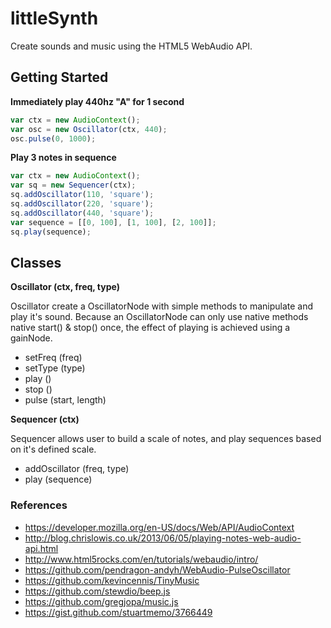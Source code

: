 littleSynth
===============================================================================
Create sounds and music using the HTML5 WebAudio API.


Getting Started
---------------
__Immediately play 440hz "A" for 1 second__

```javascript
var ctx = new AudioContext();
var osc = new Oscillator(ctx, 440);
osc.pulse(0, 1000);
```

__Play 3 notes in sequence__

```javascript
var ctx = new AudioContext();
var sq = new Sequencer(ctx);
sq.addOscillator(110, 'square');
sq.addOscillator(220, 'square');
sq.addOscillator(440, 'square');
var sequence = [[0, 100], [1, 100], [2, 100]];
sq.play(sequence);
```


Classes
-------
__Oscillator (ctx, freq, type)__

Oscillator create a OscillatorNode with simple methods to manipulate and play
it's sound.  Because an OscillatorNode can only use native methods native
start() & stop() once, the effect of playing is achieved using a gainNode.

- setFreq (freq)
- setType (type)
- play ()
- stop ()
- pulse (start, length)


__Sequencer (ctx)__

Sequencer allows user to build a scale of notes, and play sequences based on
it's defined scale.

- addOscillator (freq, type)
- play (sequence)



### References

- https://developer.mozilla.org/en-US/docs/Web/API/AudioContext
- http://blog.chrislowis.co.uk/2013/06/05/playing-notes-web-audio-api.html
- http://www.html5rocks.com/en/tutorials/webaudio/intro/
- https://github.com/pendragon-andyh/WebAudio-PulseOscillator
- https://github.com/kevincennis/TinyMusic
- https://github.com/stewdio/beep.js
- https://github.com/gregjopa/music.js
- https://gist.github.com/stuartmemo/3766449
